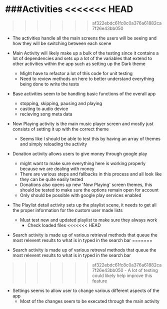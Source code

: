 ###Activities
<<<<<<< HEAD
=======

>>>>>>> af322ebdc61fc8c0a376a61882ca7f26e43bb050
- The activities handle all the main screens the users will be seeing and how they will be switching between each scene

- Main Activity will likely make up a bulk of the testing since it contains a lot of dependencies and sets up a lot of the variables that extend to other activities within the app such as setting up the Dark theme
	- Might have to refactor a lot of this code for unit testing
	- Need to review methods on here to better understand everything being done to write the tests

- Base activities seem to be handling basic functions of the overall app
	- stopping, skipping, pausing and playing
	- casting to audio device
	- recieving song meta data

- Now Playing activity is the main music player screen and mostly just consists of setting it up with the correct theme
	- Seems like I should be able to test this by having an array of themes and simply reloading the activity

- Donation activity allows users to give money through google play
	- might want to make sure everything here is working properly because we are dealing with money
	- There are various steps and fallbacks in this process and all look like they can be quite easily tested
	- Donations also opens up new 'Now Playing' screen themes, this should be tested to make sure the options remain open for account
	- Only should be possible with google play services enabled

- The Playlist detail activity sets up the playlist scene, it needs to get all the proper information for the custom user made lists
	- Must test new and updated playlist to make sure they always work
		-  Check loaded files
<<<<<<< HEAD

- Search activity is made up of various retrieval methods that queue the most relevent results to what is in typed in the search bar
=======
		
- Search activity is made up of various retreval methods that queue the most relevent results to what is in typed in the search bar
>>>>>>> af322ebdc61fc8c0a376a61882ca7f26e43bb050
	- A lot of testing could likely help improve this feature
	
- Settings seems to allow user to change various different aspects of the app
	- Most of the changes seem to be executed through the main activity
